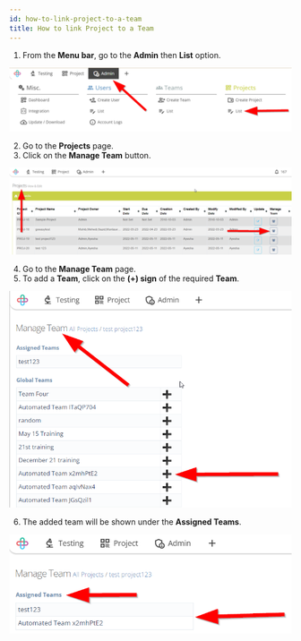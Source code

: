 ```yaml
---
id: how-to-link-project-to-a-team
title: How to link Project to a Team
---
```


1. From the **Menu bar**, go to the **Admin** then **List** option.

![](/img/how-tos/how-to-link-project-to-a-team/project-list.png)

2. Go to the **Projects** page.
3. Click on the **Manage Team** button.

![](/img/how-tos/how-to-link-project-to-a-team/manage-team.png)

4. Go to the **Manage Team** page.
5. To add a **Team**, click on the **(+) sign** of the required **Team**.

![](/img/how-tos/how-to-link-project-to-a-team/link-team.png)

6. The added team will be shown under the **Assigned Teams**.

![](/img/how-tos/how-to-link-project-to-a-team/assigned-team.png)